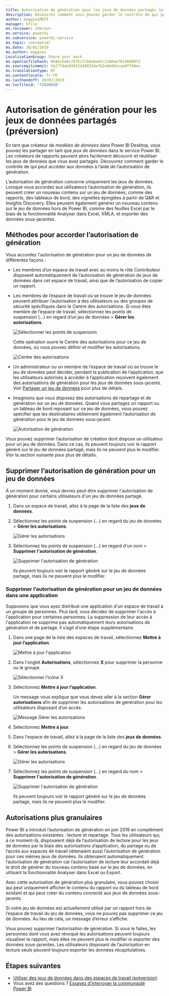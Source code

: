 ```yaml
---
title: Autorisation de génération pour les jeux de données partagés (préversion)
description: Découvrez comment vous pouvez garder le contrôle de qui peut accéder aux données à l’aide de l’autorisation de génération.
author: maggiesMSFT
manager: kfile
ms.reviewer: chbraun
ms.service: powerbi
ms.subservice: powerbi-service
ms.topic: conceptual
ms.date: 10/01/2019
ms.author: maggies
LocalizationGroup: Share your work
ms.openlocfilehash: 069ec5e0c767bcfcb0a4a41c2180ae78146800f2
ms.sourcegitcommit: 5e277dae93832d10033defb2a9e85ecaa8ffb8ec
ms.translationtype: HT
ms.contentlocale: fr-FR
ms.lasthandoff: 10/07/2019
ms.locfileid: "72020918"
---
```

# <a name="build-permission-for-shared-datasets-preview"></a>Autorisation de génération pour les jeux de données partagés (préversion)

En tant que créateur de *modèles de données* dans Power BI Desktop, vous pouvez les partager en tant que *jeux de données* dans le service Power BI. Les créateurs de rapports peuvent alors facilement découvrir et réutiliser les jeux de données que vous avez partagés. Découvrez comment garder le contrôle de qui peut accéder aux données à l’aide de l’autorisation de génération.

L’autorisation de génération concerne uniquement les jeux de données. Lorsque vous accordez aux utilisateurs l’autorisation de génération, ils peuvent créer un nouveau contenu sur un jeu de données, comme des rapports, des tableaux de bord, des vignettes épinglées à partir de Q&R et Insights Discovery. Elles peuvent également générer un nouveau contenu sur le jeu de données hors de Power BI, comme des feuilles Excel par le biais de la fonctionnalité Analyser dans Excel, XMLA, et exporter des données sous-jacentes.

## <a name="ways-to-give-build-permission"></a>Méthodes pour accorder l’autorisation de génération

Vous accordez l'autorisation de génération pour un jeu de données de différentes façons :

- Les membres d’un espace de travail avec au moins le rôle Contributeur disposent automatiquement de l’autorisation de génération de jeux de données dans cet espace de travail, ainsi que de l’autorisation de copier un rapport.
 
- Les membres de l’espace de travail où se trouve le jeu de données peuvent attribuer l’autorisation à des utilisateurs ou des groupes de sécurité spécifiques dans le Centre des autorisations. Si vous êtes membre de l’espace de travail, sélectionnez les points de suspension (...) en regard d’un jeu de données > **Gérer les autorisations**.

    ![Sélectionner les points de suspension](media/service-datasets-build-permissions/power-bi-dataset-permissions-new-look.png)

    Cette opération ouvre le Centre des autorisations pour ce jeu de données, où vous pouvez définir et modifier les autorisations.

    ![Centre des autorisations](media/service-datasets-build-permissions/power-bi-dataset-remove-permissions-no-callouts.png)

- Un administrateur ou un membre de l’espace de travail où se trouve le jeu de données peut décider, pendant la publication de l’application, que les utilisateurs autorisés à accéder à l’application reçoivent également des autorisations de génération pour les jeux de données sous-jacents. Voir [Partager un jeu de données](service-datasets-share.md) pour plus de détails.

- Imaginons que vous disposez des autorisations de repartage et de génération sur un jeu de données. Quand vous partagez un rapport ou un tableau de bord reposant sur ce jeu de données, vous pouvez spécifier que les destinataires obtiennent également l’autorisation de génération pour le jeu de données sous-jacent.

    ![Autorisation de génération](media/service-datasets-build-permissions/power-bi-share-report-allow-users.png)

Vous pouvez supprimer l’autorisation de création dont dispose un utilisateur pour un jeu de données. Dans ce cas, ils peuvent toujours voir le rapport généré sur le jeu de données partagé, mais ils ne peuvent plus le modifier. Voir la section suivante pour plus de détails.

## <a name="remove-build-permission-for-a-dataset"></a>Supprimer l’autorisation de génération pour un jeu de données

À un moment donné, vous devrez peut-être supprimer l'autorisation de génération pour certains utilisateurs d'un jeu de données partagé. 

1. Dans un espace de travail, allez à la page de la liste des **jeux de données**. 
1. Sélectionnez les points de suspension (...) en regard du jeu de données > **Gérer les autorisations**.

    ![Gérer les autorisations](media/service-datasets-build-permissions/power-bi-dataset-permissions-new-look.png)

1. Sélectionnez les points de suspension (...) en regard d'un nom > **Supprimer l'autorisation de génération**.

    ![Supprimer l'autorisation de génération](media/service-datasets-build-permissions/power-bi-dataset-remove-build-permissions.png)

    Ils peuvent toujours voir le rapport généré sur le jeu de données partagé, mais ils ne peuvent plus le modifier.

### <a name="remove-build-permission-for-a-dataset-in-an-app"></a>Supprimer l’autorisation de génération pour un jeu de données dans une application

Supposons que vous ayez distribué une application d'un espace de travail à un groupe de personnes. Plus tard, vous décidez de supprimer l'accès à l'application pour certaines personnes. La suppression de leur accès à l'application ne supprime pas automatiquement leurs autorisations de génération et de partage. Il s’agit d’une étape supplémentaire. 

1. Dans une page de la liste des espaces de travail, sélectionnez **Mettre à jour l’application**. 

    ![Mettre à jour l'application](media/service-datasets-build-permissions/power-bi-app-update.png)

1. Dans l'onglet **Autorisations**, sélectionnez **X** pour supprimer la personne ou le groupe. 

    ![Sélectionner l’icône X](media/service-datasets-build-permissions/power-bi-app-delete-user.png)
1. Sélectionnez **Mettre à jour l’application**.

    Un message vous explique que vous devez aller à la section **Gérer autorisations** afin de supprimer les autorisations de génération pour les utilisateurs disposant d’un accès. 

    ![Message Gérer les autorisations](media/service-datasets-build-permissions/power-bi-dataset-app-remove-message.png)

1. Sélectionnez **Mettre à jour**.

1. Dans l'espace de travail, allez à la page de la liste des **jeux de données**. 
1. Sélectionnez les points de suspension (...) en regard du jeu de données > **Gérer les autorisations**.

    ![Gérer les autorisations](media/service-datasets-build-permissions/power-bi-dataset-permissions-new-look.png)

1. Sélectionnez les points de suspension (...) en regard du nom > **Supprimer l'autorisation de génération**.

    ![Supprimer l'autorisation de génération](media/service-datasets-build-permissions/power-bi-dataset-remove-build-permissions.png)

    Ils peuvent toujours voir le rapport généré sur le jeu de données partagé, mais ils ne peuvent plus le modifier.

## <a name="more-granular-permissions"></a>Autorisations plus granulaires

Power BI a introduit l’autorisation de génération en juin 2019 en complément des autorisations existantes : lecture et repartage. Tous les utilisateurs qui, à ce moment-là, disposaient déjà de l’autorisation de lecture pour les jeux de données par le biais des autorisations d’application, du partage ou de l’accès aux espaces de travail obtenaient aussi l’autorisation de génération pour ces mêmes jeux de données. Ils obtenaient automatiquement l’autorisation de génération car l’autorisation de lecture leur accordait déjà le droit de générer du nouveau contenu basé sur le jeu de données, en utilisant la fonctionnalité Analyser dans Excel ou Export.

Avec cette autorisation de génération plus granulaire, vous pouvez choisir qui peut uniquement afficher le contenu du rapport ou du tableau de bord existant et qui peut créer du contenu connecté aux jeux de données sous-jacents.

Si votre jeu de données est actuellement utilisé par un rapport hors de l’espace de travail du jeu de données, vous ne pouvez pas supprimer ce jeu de données. Au lieu de cela, un message d’erreur s’affiche.

Vous pouvez supprimer l’autorisation de génération. Si vous le faites, les personnes dont vous avez révoqué les autorisations peuvent toujours visualiser le rapport, mais elles ne peuvent plus le modifier ni exporter des données sous-jacentes. Les utilisateurs disposant de l’autorisation en lecture seule peuvent toujours exporter les données récapitulatives. 

## <a name="next-steps"></a>Étapes suivantes

- [Utiliser des jeux de données dans des espaces de travail (préversion)](service-datasets-across-workspaces.md)
- Vous avez des questions ? [Essayez d’interroger la communauté Power BI](http://community.powerbi.com/)

